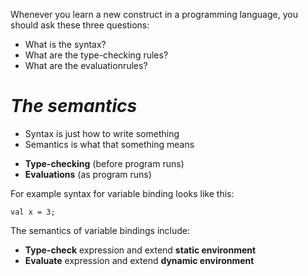 Whenever you learn a new construct in a programming language, you should ask these three questions:  
* What is the syntax?  
* What are the type-checking rules?  
* What are the evaluationrules?

# _The semantics_

* Syntax is just how to write something
* Semantics is what that something means
- **Type-checking** (before program runs)
- **Evaluations** (as program runs)

For example syntax for variable binding looks like this:
```
val x = 3;
```
The semantics of variable bindings include:
* **Type-check** expression and extend **static environment**
* **Evaluate** expression and extend **dynamic environment**
